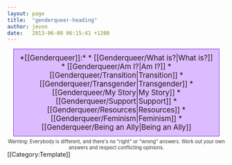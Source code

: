 ```yaml
---
layout: page
title:  "genderqueer-heading"
author: jevon
date:   2013-06-08 06:15:41 +1200
---
```


<div class="genderqueer">*[[Genderqueer]]:*
* [[Genderqueer/What is?|What is?]]
* [[Genderqueer/Am I?|Am I?]]
* [[Genderqueer/Transition|Transition]]
* [[Genderqueer/Transgender|Transgender]]
* [[Genderqueer/My Story|My Story]]
* [[Genderqueer/Support|Support]]
* [[Genderqueer/Resources|Resources]]
* [[Genderqueer/Feminism|Feminism]]
* [[Genderqueer/Being an Ally|Being an Ally]]
</div>
<div class="genderqueer-warning">Warning: Everybody is different, and there's no "right" or "wrong" answers. Work out your own answers and respect conflicting opinions.</div><style>.genderqueer { display: block; border: 1px solid #63c; background: #dbf; margin: 5px auto; padding: 10px; width: 90%; text-align: center; font-size: 120%; } .genderqueer ul { display: inline; list-style: none; margin: 0; padding: 0; white-space: nowrap; } .genderqueer li { display: inline-block; margin: 0; padding: 0; white-space: nowrap; } .genderqueer a { color: #309; text-decoration: none; } .genderqueer a:hover { color: #206; text-decoration: underline; } .genderqueer li+li:before { content: '-'; padding-left: 5px; padding-right: 8px; } .genderqueer b { padding-right: 5px; } .genderqueer li b { padding-right: 0; } .genderqueer-warning { font-size: 80%; text-align: center; color: #333; } </style>[[Category:Template]]